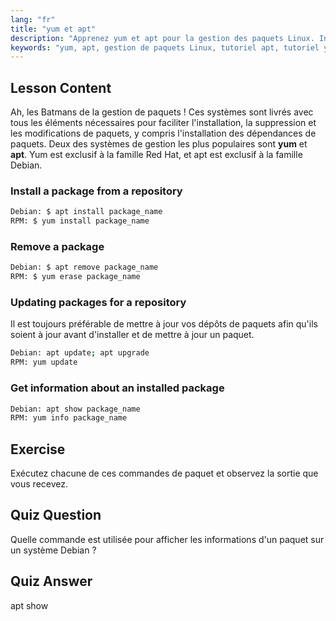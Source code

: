 ```yaml
---
lang: "fr"
title: "yum et apt"
description: "Apprenez yum et apt pour la gestion des paquets Linux. Installez, supprimez et mettez à jour des logiciels sur les systèmes Debian/RPM avec ce tutoriel pour débutants. Commencez dès aujourd'hui !"
keywords: "yum, apt, gestion de paquets Linux, tutoriel apt, tutoriel yum, commandes Linux, guide du débutant, installation de paquets"
---
```


## Lesson Content

Ah, les Batmans de la gestion de paquets ! Ces systèmes sont livrés avec tous les éléments nécessaires pour faciliter l'installation, la suppression et les modifications de paquets, y compris l'installation des dépendances de paquets. Deux des systèmes de gestion les plus populaires sont **yum** et **apt**. Yum est exclusif à la famille Red Hat, et apt est exclusif à la famille Debian.

### Install a package from a repository

```bash
Debian: $ apt install package_name
RPM: $ yum install package_name
```

### Remove a package

```bash
Debian: $ apt remove package_name
RPM: $ yum erase package_name
```

### Updating packages for a repository

Il est toujours préférable de mettre à jour vos dépôts de paquets afin qu'ils soient à jour avant d'installer et de mettre à jour un paquet.

```bash
Debian: apt update; apt upgrade
RPM: yum update
```

### Get information about an installed package

```bash
Debian: apt show package_name
RPM: yum info package_name
```

## Exercise

Exécutez chacune de ces commandes de paquet et observez la sortie que vous recevez.

## Quiz Question

Quelle commande est utilisée pour afficher les informations d'un paquet sur un système Debian ?

## Quiz Answer

apt show
